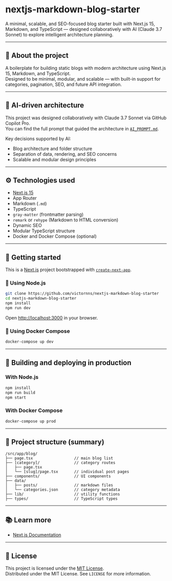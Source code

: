 # nextjs-markdown-blog-starter

A minimal, scalable, and SEO-focused blog starter built with Next.js 15, Markdown, and TypeScript — designed collaboratively with AI (Claude 3.7 Sonnet) to explore intelligent architecture planning.

---

## 📌 About the project

A boilerplate for building static blogs with modern architecture using Next.js 15, Markdown, and TypeScript.  
Designed to be minimal, modular, and scalable — with built-in support for categories, pagination, SEO, and future API integration.

---

## 🤖 AI-driven architecture

This project was designed collaboratively with Claude 3.7 Sonnet via GitHub Copilot Pro.  
You can find the full prompt that guided the architecture in [`AI_PROMPT.md`](./AI_PROMPT.md).

Key decisions supported by AI:
- Blog architecture and folder structure
- Separation of data, rendering, and SEO concerns
- Scalable and modular design principles

---

## ⚙️ Technologies used

- [Next.js 15](https://nextjs.org/)
- App Router
- Markdown (`.md`)
- TypeScript
- `gray-matter` (frontmatter parsing)
- `remark` or `rehype` (Markdown to HTML conversion)
- Dynamic SEO
- Modular TypeScript structure
- Docker and Docker Compose (optional)

---

## 🧪 Getting started

This is a [Next.js](https://nextjs.org) project bootstrapped with [`create-next-app`](https://nextjs.org/docs/app/api-reference/cli/create-next-app).

### 🔧 Using Node.js

```bash
git clone https://github.com/victornns/nextjs-markdown-blog-starter
cd nextjs-markdown-blog-starter
npm install
npm run dev
```

Open [http://localhost:3000](http://localhost:3000) in your browser.

### 🐳 Using Docker Compose

```bash
docker-compose up dev
```

---

## 🚀 Building and deploying in production

### With Node.js

```bash
npm install
npm run build
npm start
```

### With Docker Compose

```bash
docker-compose up prod
```

---

## 📁 Project structure (summary)

```
/src/app/blog/
├── page.tsx                  // main blog list
├── [category]/               // category routes
│   ├── page.tsx
│   └── [slug]/page.tsx       // individual post pages
├── components/               // UI components
├── data/
│   ├── posts/                // markdown files
│   └── categories.json       // category metadata
├── lib/                      // utility functions
├── types/                    // TypeScript types
```

---

## 📚 Learn more

- [Next.js Documentation](https://nextjs.org/docs)

---

## 🪪 License

This project is licensed under the [MIT License](./LICENSE).  
Distributed under the MIT License. See `LICENSE` for more information.